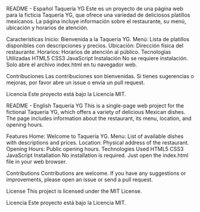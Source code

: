 README - Español
Taquería YG
Este es un proyecto de una página web para la ficticia Taquería YG, que ofrece una variedad de deliciosos platillos mexicanos. La página incluye información sobre el restaurante, su menú, ubicación y horarios de atención.

Características
Inicio: Bienvenida a la Taquería YG.
Menú: Lista de platillos disponibles con descripciones y precios.
Ubicación: Dirección física del restaurante.
Horarios: Horarios de atención al público.
Tecnologías Utilizadas
HTML5
CSS3
JavaScript
Instalación
No se requiere instalación. Solo abre el archivo index.html en tu navegador web.

Contribuciones
Las contribuciones son bienvenidas. Si tienes sugerencias o mejoras, por favor abre un issue o envía un pull request.

Licencia
Este proyecto está bajo la Licencia MIT.


README - English
Taquería YG
This is a single-page web project for the fictional Taquería YG, which offers a variety of delicious Mexican dishes. The page includes information about the restaurant, its menu, location, and opening hours.

Features
Home: Welcome to Taquería YG.
Menu: List of available dishes with descriptions and prices.
Location: Physical address of the restaurant.
Opening Hours: Public opening hours.
Technologies Used
HTML5
CSS3
JavaScript
Installation
No installation is required. Just open the index.html file in your web browser.

Contributions
Contributions are welcome. If you have any suggestions or improvements, please open an issue or send a pull request.

License
This project is licensed under the MIT License.

Licencia
Este proyecto está bajo la Licencia MIT.

